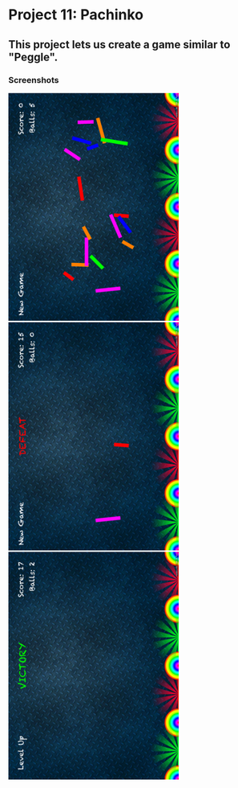# Project 11: Pachinko

## This project lets us create a game similar to "Peggle".

### Screenshots

<img src="https://github.com/deathlezz/100-Days-of-Swift/blob/main/Projects/14-Project11/Screenshots/Screenshot1.png" width=340> ‎ <img src="https://github.com/deathlezz/100-Days-of-Swift/blob/main/Projects/14-Project11/Screenshots/Screenshot2.png" width=340> ‎ <img src="https://github.com/deathlezz/100-Days-of-Swift/blob/main/Projects/14-Project11/Screenshots/Screenshot3.png" width=340>
